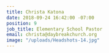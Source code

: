 ```yaml
---
title: Christa Katona
date: 2018-09-24 16:42:00 -07:00
position: 9
job_title: Elementary School Pastor
email: christa@daybreakchurch.org
image: "/uploads/Headshots-14.jpg"
---
```


